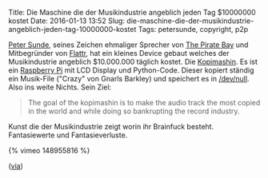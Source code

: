 Title: Die Maschine die der Musikindustrie angeblich jeden Tag $10000000 kostet
Date: 2016-01-13 13:52
Slug: die-maschine-die-der-musikindustrie-angeblich-jeden-tag-10000000-kostet
Tags: petersunde, copyright, p2p

[Peter Sunde](https://de.wikipedia.org/wiki/Peter_Sunde), seines Zeichen ehmaliger Sprecher von [The Pirate Bay](https://de.wikipedia.org/wiki/The_Pirate_Bay) und Mitbegründer von [Flattr](https://de.wikipedia.org/wiki/Flattr), hat ein kleines Device gebaut welches der Musikindustrie angeblich $10.000.000 täglich kostet. Die [Kopimashin](http://konsthack.se/portfolio/kh000-kopimashin/). Es ist ein [Raspberry Pi](https://de.wikipedia.org/wiki/Raspberry_Pi) mit LCD Display und Python-Code. Dieser kopiert ständig ein Musik-File ("Crazy" von Gnarls Barkley) und speichert es in [/dev/null](https://de.wikipedia.org/wiki//dev/null). Also ins weite Nichts. Sein Ziel:

> The goal of the kopimashin is to make the audio track the most copied in the world and while doing so bankrupting the record industry.

Kunst die der Musikindustrie zeigt worin ihr Brainfuck besteht. Fantasiewerte und Fantasieverluste.

{% vimeo 148955816 %}

([via](http://thenextweb.com/insider/2015/12/23/pirate-bay-co-founder-builds-device-that-costs-the-music-industry-10000000-a-day/))
